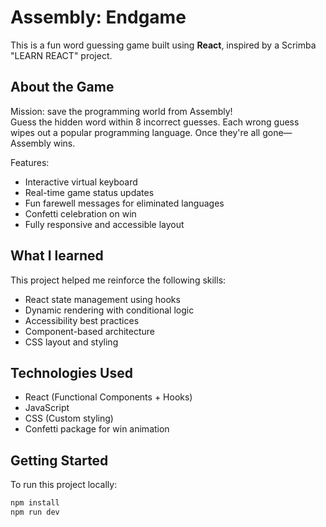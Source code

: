 # Assembly: Endgame 

This is a fun word guessing game built using **React**, inspired by a Scrimba "LEARN REACT" project.

## About the Game

Mission: save the programming world from Assembly!  
Guess the hidden word within 8 incorrect guesses. Each wrong guess wipes out a popular programming language. Once they're all gone—Assembly wins.

Features:
- Interactive virtual keyboard
- Real-time game status updates
- Fun farewell messages for eliminated languages
- Confetti celebration on win
- Fully responsive and accessible layout

## What I learned

This project helped me reinforce the following skills:
- React state management using hooks
- Dynamic rendering with conditional logic
- Accessibility best practices
- Component-based architecture
- CSS layout and styling

##  Technologies Used

- React (Functional Components + Hooks)
- JavaScript
- CSS (Custom styling)
- Confetti package for win animation

##  Getting Started

To run this project locally:

```bash
npm install
npm run dev
